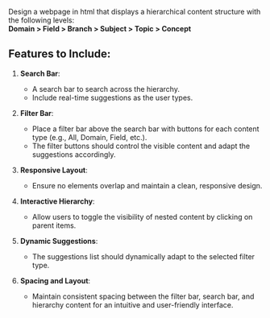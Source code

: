 
Design a webpage in html that displays a hierarchical content structure with the following levels:  
**Domain > Field > Branch > Subject > Topic > Concept**

## Features to Include:
1. **Search Bar**: 
   - A search bar to search across the hierarchy.
   - Include real-time suggestions as the user types.

2. **Filter Bar**: 
   - Place a filter bar above the search bar with buttons for each content type (e.g., All, Domain, Field, etc.).
   - The filter buttons should control the visible content and adapt the suggestions accordingly.

3. **Responsive Layout**: 
   - Ensure no elements overlap and maintain a clean, responsive design.

4. **Interactive Hierarchy**: 
   - Allow users to toggle the visibility of nested content by clicking on parent items.

5. **Dynamic Suggestions**: 
   - The suggestions list should dynamically adapt to the selected filter type.

6. **Spacing and Layout**:
   - Maintain consistent spacing between the filter bar, search bar, and hierarchy content for an intuitive and user-friendly interface.
